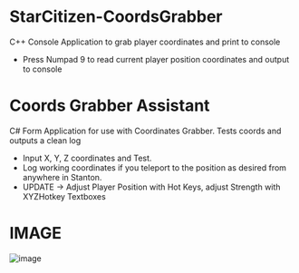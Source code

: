 # StarCitizen-CoordsGrabber
C++ Console Application to grab player coordinates and print to console
- Press Numpad 9 to read current player position coordinates and output to console

# Coords Grabber Assistant
C# Form Application for use with Coordinates Grabber. Tests coords and outputs a clean log
- Input X, Y, Z coordinates and Test. 
- Log working coordinates if you teleport to the position as desired from anywhere in Stanton.
- UPDATE -> Adjust Player Position with Hot Keys, adjust Strength with XYZHotkey Textboxes

# IMAGE
![image](https://user-images.githubusercontent.com/80198020/140523093-9d7a9ea3-409b-4e8c-a10a-3e097a60c9ec.png)

